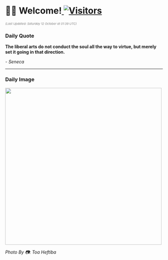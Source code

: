 <h1>👋🏽 Welcome!<a href="https://github.com/OmitNomis/"> <img src="https://visitor-badge.laobi.icu/badge?page_id=OmitNomis" alt="Visitors"></a></h1>

<i><p style="font-size: 0.6rem; color:gray">(Last Updated: Saturday 12 October at 01:39 UTC)</p></i>

<h3> Daily Quote </h3>
<b><p>The liberal arts do not conduct the soul all the way to virtue, but merely set it going in that direction.</p></b>
<i><caption style="font-size: 0.8rem; color:gray;">- Seneca</caption></i>


<hr>

<h3>Daily Image</h3>
<a href="https://images.unsplash.com/photo-1727195077420-5bca56fc80ae?crop=entropy&cs=srgb&fm=jpg&ixid=M3w2MjM3MzF8MHwxfHJhbmRvbXx8fHx8fHx8fDE3Mjg2OTcxNDh8&ixlib=rb-4.0.3&q=85" target="_blank"><img style="height:500px;" src=https://images.unsplash.com/photo-1727195077420-5bca56fc80ae?crop=entropy&cs=srgb&fm=jpg&ixid=M3w2MjM3MzF8MHwxfHJhbmRvbXx8fHx8fHx8fDE3Mjg2OTcxNDh8&ixlib=rb-4.0.3&q=85"/></a>

<i><caption style="font-size: 0.8rem; color:gray;"> Photo By 📷: Toa Heftiba</caption></i>
